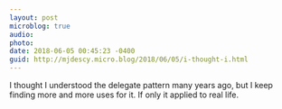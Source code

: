 ```yaml
---
layout: post
microblog: true
audio: 
photo: 
date: 2018-06-05 00:45:23 -0400
guid: http://mjdescy.micro.blog/2018/06/05/i-thought-i.html
---
```

I thought I understood the delegate pattern many years ago, but I keep finding more and more uses for it. If only it applied to real life.
